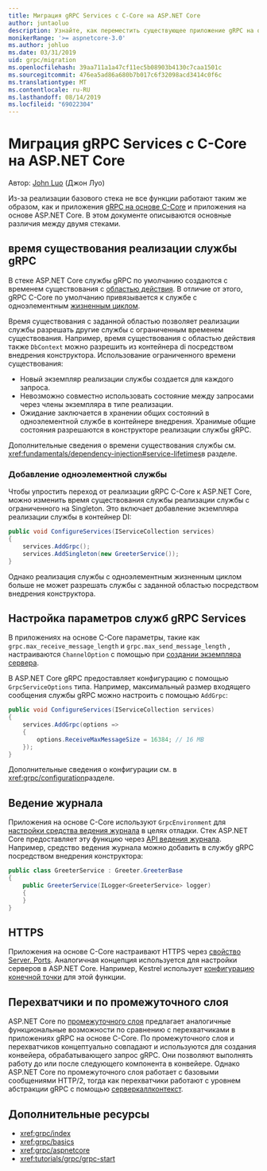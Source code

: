 ```yaml
---
title: Миграция gRPC Services с C-Core на ASP.NET Core
author: juntaoluo
description: Узнайте, как переместить существующее приложение gRPC на основе C-Core для выполнения на вершине стека ASP.NET Core.
monikerRange: '>= aspnetcore-3.0'
ms.author: johluo
ms.date: 03/31/2019
uid: grpc/migration
ms.openlocfilehash: 39aa711a1a47cf11ec5b08903b4130c7caa1501c
ms.sourcegitcommit: 476ea5ad86a680b7b017c6f32098acd3414c0f6c
ms.translationtype: MT
ms.contentlocale: ru-RU
ms.lasthandoff: 08/14/2019
ms.locfileid: "69022304"
---
```

# <a name="migrating-grpc-services-from-c-core-to-aspnet-core"></a>Миграция gRPC Services с C-Core на ASP.NET Core

Автор: [John Luo](https://github.com/juntaoluo) (Джон Луо)

Из-за реализации базового стека не все функции работают таким же образом, как и приложения [gRPC на основе C-Core](https://grpc.io/blog/grpc-stacks) и приложения на основе ASP.NET Core. В этом документе описываются основные различия между двумя стеками.

## <a name="grpc-service-implementation-lifetime"></a>время существования реализации службы gRPC

В стеке ASP.NET Core службы gRPC по умолчанию создаются с временем существования с [областью действия](xref:fundamentals/dependency-injection#service-lifetimes). В отличие от этого, gRPC C-Core по умолчанию привязывается к службе с одноэлементным [жизненным циклом](xref:fundamentals/dependency-injection#service-lifetimes).

Время существования с заданной областью позволяет реализации службы разрешать другие службы с ограниченным временем существования. Например, время существования с областью действия также `DbContext` можно разрешить из контейнера di посредством внедрения конструктора. Использование ограниченного времени существования:

* Новый экземпляр реализации службы создается для каждого запроса.
* Невозможно совместно использовать состояние между запросами через члены экземпляра в типе реализации.
* Ожидание заключается в хранении общих состояний в одноэлементной службе в контейнере внедрения. Хранимые общие состояния разрешаются в конструкторе реализации службы gRPC.

Дополнительные сведения о времени существования службы см. <xref:fundamentals/dependency-injection#service-lifetimes>в разделе.

### <a name="add-a-singleton-service"></a>Добавление одноэлементной службы

Чтобы упростить переход от реализации gRPC C-Core к ASP.NET Core, можно изменить время существования службы реализации службы с ограниченного на Singleton. Это включает добавление экземпляра реализации службы в контейнер DI:

```csharp
public void ConfigureServices(IServiceCollection services)
{
    services.AddGrpc();
    services.AddSingleton(new GreeterService());
}
```

Однако реализация службы с одноэлементным жизненным циклом больше не может разрешать службы с заданной областью посредством внедрения конструктора.

## <a name="configure-grpc-services-options"></a>Настройка параметров служб gRPC Services

В приложениях на основе C-Core параметры, такие как `grpc.max_receive_message_length` и `grpc.max_send_message_length` , настраиваются `ChannelOption` с помощью при [создании экземпляра сервера](https://grpc.io/grpc/csharp/api/Grpc.Core.Server.html#Grpc_Core_Server__ctor_System_Collections_Generic_IEnumerable_Grpc_Core_ChannelOption__).

В ASP.NET Core gRPC предоставляет конфигурацию с помощью `GrpcServiceOptions` типа. Например, максимальный размер входящего сообщения службы gRPC можно настроить с помощью `AddGrpc`:

```csharp
public void ConfigureServices(IServiceCollection services)
{
    services.AddGrpc(options =>
    {
        options.ReceiveMaxMessageSize = 16384; // 16 MB
    });
}
```

Дополнительные сведения о конфигурации см. в <xref:grpc/configuration>разделе.

## <a name="logging"></a>Ведение журнала

Приложения на основе C-Core используют `GrpcEnvironment` для [настройки средства ведения журнала](https://grpc.io/grpc/csharp/api/Grpc.Core.GrpcEnvironment.html?q=size#Grpc_Core_GrpcEnvironment_SetLogger_Grpc_Core_Logging_ILogger_) в целях отладки. Стек ASP.NET Core предоставляет эту функцию через [API ведения журнала](xref:fundamentals/logging/index). Например, средство ведения журнала можно добавить в службу gRPC посредством внедрения конструктора:

```csharp
public class GreeterService : Greeter.GreeterBase
{
    public GreeterService(ILogger<GreeterService> logger)
    {
    }
}
```

## <a name="https"></a>HTTPS

Приложения на основе C-Core настраивают HTTPS через [свойство Server. Ports](https://grpc.io/grpc/csharp/api/Grpc.Core.Server.html#Grpc_Core_Server_Ports). Аналогичная концепция используется для настройки серверов в ASP.NET Core. Например, Kestrel использует [конфигурацию конечной точки](xref:fundamentals/servers/kestrel#endpoint-configuration) для этой функции.

## <a name="interceptors-and-middleware"></a>Перехватчики и по промежуточного слоя

ASP.NET Core по [промежуточного слоя](xref:fundamentals/middleware/index) предлагает аналогичные функциональные возможности по сравнению с перехватчиками в приложениях gRPC на основе C-Core. По промежуточного слоя и перехватчиков концептуально совпадают и используются для создания конвейера, обрабатывающего запрос gRPC. Они позволяют выполнять работу до или после следующего компонента в конвейере. Однако ASP.NET Core по промежуточного слоя работает с базовыми сообщениями HTTP/2, тогда как перехватчики работают с уровнем абстракции gRPC с помощью [серверкаллконтекст](https://grpc.io/grpc/csharp/api/Grpc.Core.ServerCallContext.html).

## <a name="additional-resources"></a>Дополнительные ресурсы

* <xref:grpc/index>
* <xref:grpc/basics>
* <xref:grpc/aspnetcore>
* <xref:tutorials/grpc/grpc-start>
